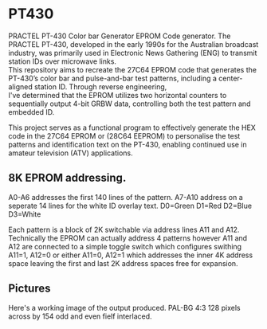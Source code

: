 # PT430
PRACTEL PT-430 Color bar Generator EPROM Code generator.
The PRACTEL PT-430, developed in the early 1990s for the Australian broadcast industry, was primarily used in Electronic News Gathering (ENG) to transmit station IDs over microwave links.\
This repository aims to recreate the 27C64 EPROM code that generates the PT-430’s color bar and pulse-and-bar test patterns, including a center-aligned station ID. Through reverse engineering,\
I've determined that the EPROM utilizes two horizontal counters to sequentially output 4-bit GRBW data, controlling both the test pattern and embedded ID.

This project serves as a functional program to effectively generate the HEX code in the 27C64 EPROM or (28C64 EEPROM) to personalise the test patterns and identification text on the PT-430, enabling continued use in amateur television (ATV) applications.

## 8K EPROM addressing.
A0-A6 addresses the first 140 lines of the pattern.
A7-A10 address on a seperate 14 lines for the white ID overlay text.
D0=Green
D1=Red
D2=Blue
D3=White

Each pattern is a block of 2K switchable via address lines A11 and A12.
Technically the EPROM can actually address 4 patterns however A11 and A12 are connected to a simple toggle switch which configures swithing A11=1, A12=0 or either A11=0, A12=1 which addresses the inner 4K address space leaving the first and last 2K address spaces free for expansion.


## Pictures
Here's a working image of the output produced. PAL-BG 4:3  128 pixels across by 154 odd and even fielf interlaced.

